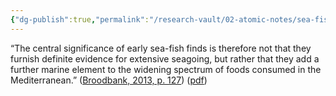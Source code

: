 ```yaml
---
{"dg-publish":true,"permalink":"/research-vault/02-atomic-notes/sea-fish-finds-in-archaeology-do-not-necessarily-indicate-seafaring/"}
---
```


“The central significance of early sea-fish finds is therefore not that they furnish definite evidence for extensive seagoing, but rather that they add a further marine element to the widening spectrum of foods consumed in the Mediterranean.” ([Broodbank, 2013, p. 127](zotero://select/library/items/IR54JIQG)) ([pdf](zotero://open-pdf/library/items/85K7BT2G?page=123&annotation=WYI9RJM2))